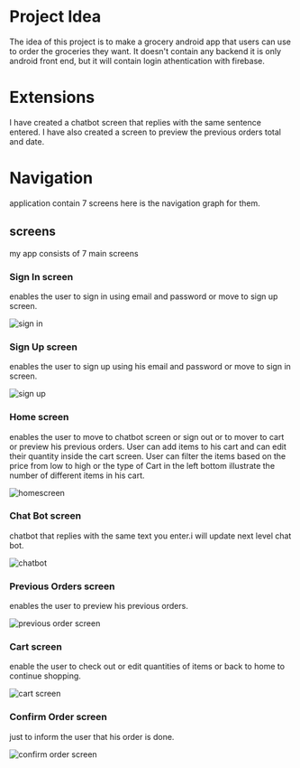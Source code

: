# Project Idea

The idea of this project is to make a grocery android app that users can use to order the groceries they want. It doesn't contain any backend it is only android front end, but it will contain login athentication with firebase.

# Extensions

I have created a chatbot screen that replies with the same sentence entered.
I have also created a screen to preview the previous orders total and date.


# Navigation

application contain 7 screens here is the navigation graph for them.


## screens

my app consists of 7 main screens

### Sign In screen

enables the user to sign in using email and password or move to sign up screen.

![sign in](https://user-images.githubusercontent.com/98299460/190866339-b8adc7e0-2986-4544-b0b7-65dbb80e7a4f.png)



### Sign Up screen

enables the user to sign up using his email and password or move to sign in screen.

![sign up](https://user-images.githubusercontent.com/98299460/190866349-018d0366-f0c9-4914-b971-ed36d0ac6dfa.png)


### Home screen

enables the user to move to chatbot screen or sign out or to mover to cart or preview his previous orders. User can add items to his cart and can edit their quantity inside the cart screen. User can filter the items based on the price from low to high or the type of  Cart in the left bottom illustrate the number of different items in his cart.

![homescreen](https://user-images.githubusercontent.com/98299460/190867137-64c7fa4c-c866-4253-aa47-700c99aba2fe.png)



### Chat Bot screen

chatbot that replies with the same text you enter.i will update next level chat bot.

![chatbot](https://user-images.githubusercontent.com/98299460/190867229-eaa9804d-98d6-422e-8aca-4f1ed888ce7d.png)



### Previous Orders screen

enables the user to preview his previous orders.

![previous order screen](https://user-images.githubusercontent.com/98299460/190867288-5d87e07e-a7b6-46fc-af2c-a720d7674dca.png)



### Cart screen
enable the user to check out or edit quantities of items or back to home to continue shopping.

![cart screen](https://user-images.githubusercontent.com/98299460/190867406-dced651a-598c-4030-b6ec-927eeddb7c1a.png)


### Confirm Order screen
just to inform the user that his order is done.

![confirm order screen](https://user-images.githubusercontent.com/98299460/190867446-438c1e2f-65dd-4e0b-82aa-5d835457bda5.png)

